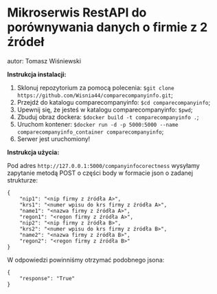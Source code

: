 # Mikroserwis RestAPI do porównywania danych o firmie z 2 źródeł

autor: Tomasz Wiśniewski

**Instrukcja instalacji:**

1. Sklonuj repozytorium za pomocą polecenia: `$git clone https://github.com/Wisnia44/comparecompanyinfo.git`;
2. Przejdź do katalogu comparecompanyinfo: `$cd comparecompanyinfo`;
3. Upewnij się, że jesteś w katalogu comparecompanyinfo: `$pwd`;
4. Zbuduj obraz dockera: `$docker build -t comparecompanyinfo .`;
5. Uruchom kontener: `$docker run -d -p 5000:5000 --name comparecompanyinfo_container comparecompanyinfo`;
6. Serwer jest uruchomiony!


**Instrukcja użycia:**

Pod adres `http://127.0.0.1:5000/companyinfocorectness` wysyłamy zapytanie metodą POST o części body w formacie json o zadanej strukturze:

```
{
    "nip1": "<nip firmy z źródła A>",
    "krs1": "<numer wpisu do krs firmy z źródła A>",
    "name1": "<nazwa firmy z źródła A>",
    "regon1": "<regon firmy z źródła A>",
    "nip2": "<nip firmy z źródła B>",
    "krs2": "<numer wpisu do krs firmy z źródła B>",
    "name2": "<nazwa firmy z źródła B>",
    "regon2": "<regon firmy z źródła B>"
}
```

W odpowiedzi powinniśmy otrzymać podobnego jsona:

```
{
    "response": "True"
}
```
